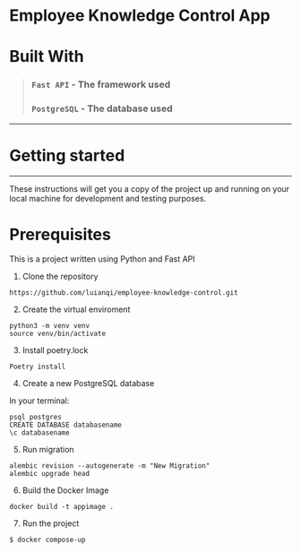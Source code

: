 # Employee Knowledge Control App

# Built With

> ### `Fast API` - The framework used
> ### `PostgreSQL` - The database used

---
# Getting started
---
These instructions will get you a copy of the project up and running on your local machine for development and testing purposes. 
# Prerequisites
This is a project written using Python and Fast API

1. Clone the repository
```
https://github.com/luianqi/employee-knowledge-control.git
```
2. Create the virtual enviroment
 ```
python3 -m venv venv
source venv/bin/activate
```
3. Install poetry.lock
```
Poetry install 
```

4. Create a new PostgreSQL database

 In your terminal:
```
psql postgres
CREATE DATABASE databasename
\c databasename
```
5. Run migration 
```
alembic revision --autogenerate -m "New Migration"
alembic upgrade head
```
6. Build the Docker Image
```
docker build -t appimage .
```
7. Run the project
```
$ docker сompose-up
```
